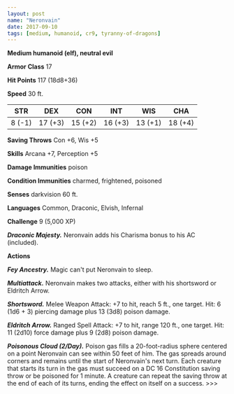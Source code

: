 ```yaml
---
layout: post
name: "Neronvain"
date: 2017-09-10
tags: [medium, humanoid, cr9, tyranny-of-dragons]
---
```


**Medium humanoid (elf), neutral evil**

**Armor Class** 17

**Hit Points** 117 (18d8+36)

**Speed** 30 ft.

|   STR   |   DEX   |   CON   |   INT   |   WIS   |   CHA   |
|:-----:|:-----:|:-----:|:-----:|:-----:|:-----:|
| 8 (-1) | 17 (+3) | 15 (+2) | 16 (+3) | 13 (+1) | 18 (+4) |

**Saving Throws** Con +6, Wis +5

**Skills** Arcana +7, Perception +5

**Damage Immunities** poison

**Condition Immunities** charmed, frightened, poisoned

**Senses** darkvision 60 ft.

**Languages** Common, Draconic, Elvish, Infernal

**Challenge** 9 (5,000 XP)

***Draconic Majesty.*** Neronvain adds his Charisma bonus to his AC (included).

**Actions**

***Fey Ancestry.*** Magic can't put Neronvain to sleep.

***Multiattack.*** Neronvain makes two attacks, either with his shortsword or Eldritch Arrow.

***Shortsword.*** Melee Weapon Attack: +7 to hit, reach 5 ft., one target. Hit: 6 (1d6 + 3) piercing damage plus 13 (3d8) poison damage.

***Eldritch Arrow.*** Ranged Spell Attack: +7 to hit, range 120 ft., one target. Hit: 11 (2d10) force damage plus 9 (2d8) poison damage.

***Poisonous Cloud (2/Day).*** Poison gas fills a 20-foot-radius sphere centered on a point Neronvain can see within 50 feet of him. The gas spreads around corners and remains until the start of Neronvain's next turn. Each creature that starts its turn in the gas must succeed on a DC 16 Constitution saving throw or be poisoned for 1 minute. A creature can repeat the saving throw at the end of each of its turns, ending the effect on itself on a success. >>>


